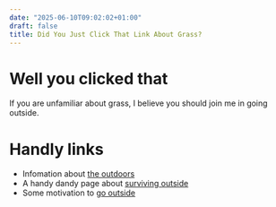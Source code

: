 ```yaml
---
date: "2025-06-10T09:02:02+01:00"
draft: false
title: Did You Just Click That Link About Grass?
---
```

# Well you clicked that
If you are unfamiliar about grass, I believe you should join me in going outside.

# Handly links

- Infomation about [the outdoors](https://en.wikipedia.org/wiki/Wilderness)
- A handy dandy page about [surviving outside](https://www.twineagles.org/wilderness-survival-guide.html)
- Some motivation to [go outside](https://www.edutopia.org/article/7-simple-ways-get-outside-more-often/)

